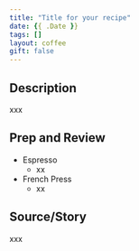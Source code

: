 ```yaml
---
title: "Title for your recipe"
date: {{ .Date }}
tags: []
layout: coffee
gift: false
---
```


## Description

xxx

## Prep and Review

- Espresso
  - xx
- French Press
  - xx

## Source/Story

xxx